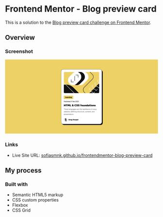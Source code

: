 # Frontend Mentor - Blog preview card

This is a solution to the [Blog preview card challenge on Frontend Mentor](https://www.frontendmentor.io/challenges/blog-preview-card-ckPaj01IcS).

## Overview

### Screenshot

![Blog preview card challenge solution screenshot](./screenshot.png)

### Links

- Live Site URL: [sofiasmnk.github.io/frontendmentor-blog-preview-card](https://sofiasmnk.github.io/frontendmentor-blog-preview-card/)

## My process

### Built with

- Semantic HTML5 markup
- CSS custom properties
- Flexbox
- CSS Grid
